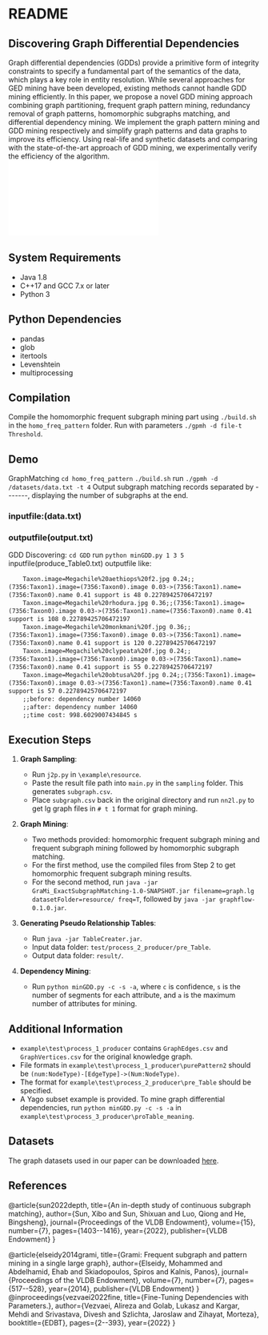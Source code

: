 

# README
## Discovering Graph Differential Dependencies 
Graph differential dependencies (GDDs) provide a primitive form of integrity constraints to specify a fundamental part of the semantics of the data, which plays a key role in entity resolution. 
While several approaches for GED mining have been developed, existing methods cannot handle GDD mining efficiently. 
In this paper, we propose a novel GDD mining approach combining graph partitioning, frequent graph pattern mining, redundancy removal of graph patterns, homomorphic subgraphs matching, and differential dependency mining.
We implement the graph pattern mining and GDD mining respectively and simplify graph patterns and data graphs to improve its efficiency. 
Using real-life and synthetic datasets and comparing with the state-of-the-art approach of GDD mining, we experimentally verify the efficiency of the algorithm.
![pipeline](gdd_pipeline.pdf)
## System Requirements
- Java 1.8
- C++17 and GCC 7.x or later
- Python 3

## Python Dependencies
- pandas
- glob
- itertools
- Levenshtein
- multiprocessing

## Compilation
Compile the homomorphic frequent subgraph mining part using `./build.sh` in the `homo_freq_pattern` folder. Run with parameters `./gpmh -d file-t Threshold`.

## Demo
GraphMatching
`cd homo_freq_pattern`
`./build.sh`
run `./gpmh -d /datasets/data.txt -t 4`
Output subgraph matching records separated by -------, displaying the number of subgraphs at the end.
### inputfile:(data.txt)
### outputfile(output.txt)
GDD Discovering:
`cd GDD`
run `python minGDD.py 1 3 5`
inputfile(produce_Table0.txt)
outputfile like:
``` Taxon.image=Megachile%20cetera%20f.jpg 0.36;;(7356:Taxon1).image=(7356:Taxon0).image 0.03->(7356:Taxon1).name=(7356:Taxon0).name 0.41 support is 120 0.22789425706472197
	Taxon.image=Megachile%20aethiops%20f2.jpg 0.24;;(7356:Taxon1).image=(7356:Taxon0).image 0.03->(7356:Taxon1).name=(7356:Taxon0).name 0.41 support is 48 0.22789425706472197
	Taxon.image=Megachile%20rhodura.jpg 0.36;;(7356:Taxon1).image=(7356:Taxon0).image 0.03->(7356:Taxon1).name=(7356:Taxon0).name 0.41 support is 108 0.22789425706472197
	Taxon.image=Megachile%20monkmani%20f.jpg 0.36;;(7356:Taxon1).image=(7356:Taxon0).image 0.03->(7356:Taxon1).name=(7356:Taxon0).name 0.41 support is 120 0.22789425706472197
	Taxon.image=Megachile%20clypeata%20f.jpg 0.24;;(7356:Taxon1).image=(7356:Taxon0).image 0.03->(7356:Taxon1).name=(7356:Taxon0).name 0.41 support is 55 0.22789425706472197
	Taxon.image=Megachile%20obtusa%20f.jpg 0.24;;(7356:Taxon1).image=(7356:Taxon0).image 0.03->(7356:Taxon1).name=(7356:Taxon0).name 0.41 support is 57 0.22789425706472197
	;;before: dependency number 14060
	;;after: dependency number 14060
	;;time cost: 998.6029007434845 s
```

## Execution Steps
1. **Graph Sampling**: 
   - Run `j2p.py` in `\example\resource`.
   - Paste the result file path into `main.py` in the `sampling` folder. This generates `subgraph.csv`.
   - Place `subgraph.csv` back in the original directory and run `nn2l.py` to get lg graph files in `# t 1` format for graph mining.

2. **Graph Mining**: 
   - Two methods provided: homomorphic frequent subgraph mining and frequent subgraph mining followed by homomorphic subgraph matching.
   - For the first method, use the compiled files from Step 2 to get homomorphic frequent subgraph mining results.
   - For the second method, run `java -jar GraMi_ExactSubgraphMatching-1.0-SNAPSHOT.jar filename=graph.lg datasetFolder=resource/ freq=T`, followed by `java -jar graphflow-0.1.0.jar`.

3. **Generating Pseudo Relationship Tables**: 
   - Run `java -jar TableCreater.jar`.
   - Input data folder: `test/process_2_producer/pre_Table`.
   - Output data folder: `result/`.

4. **Dependency Mining**: 
   - Run `python minGDD.py -c -s -a`, where `c` is confidence, `s` is the number of segments for each attribute, and `a` is the maximum number of attributes for mining.

## Additional Information
- `example\test\process_1_producer` contains `GraphEdges.csv` and `GraphVertices.csv` for the original knowledge graph.
- File formats in `example\test\process_1_producer\purePattern2` should be `(num:NodeType)-[EdgeType]->(Num:NodeType)`.
- The format for `example\test\process_2_producer\pre_Table` should be specified.
- A Yago subset example is provided. To mine graph differential dependencies, run `python minGDD.py -c -s -a` in `example\test\process_3_producer\proTable_meaning`.

## Datasets
The graph datasets used in our paper can be downloaded [here](https://drive.google.com/drive/folders/1VodFmIh5UZ4pShYM58x11iR_aRBD9PZ3?usp=drive_link).

## References
@article{sun2022depth,
  title={An in-depth study of continuous subgraph matching},
  author={Sun, Xibo and Sun, Shixuan and Luo, Qiong and He, Bingsheng},
  journal={Proceedings of the VLDB Endowment},
  volume={15},
  number={7},
  pages={1403--1416},
  year={2022},
  publisher={VLDB Endowment}
}

@article{elseidy2014grami,
  title={Grami: Frequent subgraph and pattern mining in a single large graph},
  author={Elseidy, Mohammed and Abdelhamid, Ehab and Skiadopoulos, Spiros and Kalnis, Panos},
  journal={Proceedings of the VLDB Endowment},
  volume={7},
  number={7},
  pages={517--528},
  year={2014},
  publisher={VLDB Endowment}
}
@inproceedings{vezvaei2022fine,
  title={Fine-Tuning Dependencies with Parameters.},
  author={Vezvaei, Alireza and Golab, Lukasz and Kargar, Mehdi and Srivastava, Divesh and Szlichta, Jaroslaw and Zihayat, Morteza},
  booktitle={EDBT},
  pages={2--393},
  year={2022}
}
